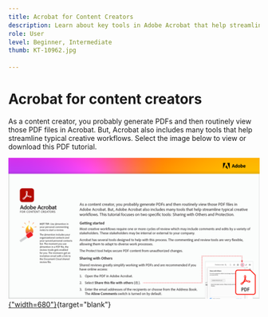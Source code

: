 ```yaml
---
title: Acrobat for Content Creators
description: Learn about key tools in Adobe Acrobat that help streamline creative workflows
role: User
level: Beginner, Intermediate
thumb: KT-10962.jpg

---
```

# Acrobat for content creators

As a content creator, you probably generate PDFs and then routinely view those PDF files in Acrobat. But, Acrobat also includes many tools that help streamline typical creative workflows. Select the image below to view or download this PDF tutorial.

[![First page image of tutorial](assets/Acrobatforcontentcreators.png){"width=680"}](assets/AcrobatforContentCreators.pdf){target="blank"}
